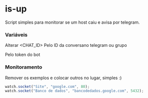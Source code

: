 # is-up
Script simples para monitorar se um host caiu e avisa por telegram.


### Variáveis

Alterar
<CHAT_ID> Pelo ID da conversano telegram ou grupo

<TOKEN> Pelo token do bot

### Monitoramento

Remover os exemplos e colocar outros no lugar, simples :)

```js
watch.socket("Site", "google.com", 80);
watch.socket("Banco de dados", "bancodedados.google.com", 5432);
```
